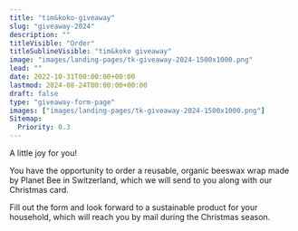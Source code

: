 ```yaml
---
title: "tim&koko-giveaway"
slug: "giveaway-2024"
description: ""
titleVisible: "Order"
titleSublineVisible: "tim&koko giveaway"
image: "images/landing-pages/tk-giveaway-2024-1500x1000.png"
lead: ""
date: 2022-10-31T00:00:00+00:00
lastmod: 2024-08-24T00:00:00+00:00
draft: false
type: "giveaway-form-page"
images: ["images/landing-pages/tk-giveaway-2024-1500x1000.png"]
Sitemap:
  Priority: 0.3
---
```


A little joy for you!

You have the opportunity to order a reusable, organic beeswax wrap made by Planet Bee in Switzerland, which we will send to you along with our Christmas card.

Fill out the form and look forward to a sustainable product for your household, which will reach you by mail during the Christmas season.
